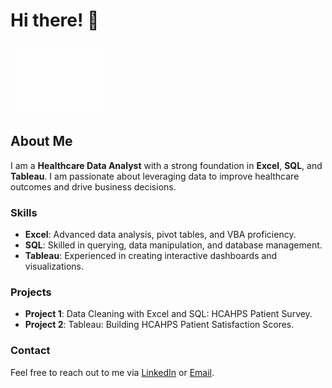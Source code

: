 # Hi there! 👋

![[Lottie Animation](Animation - 1720541002544.gif](https://github.com/Schidiie/Schidiie/blob/main/Animation%20-%201720541002544.gif)

## About Me

I am a **Healthcare Data Analyst** with a strong foundation in **Excel**, **SQL**, and **Tableau**. I am passionate about leveraging data to improve healthcare outcomes and drive business decisions.

### Skills
- **Excel**: Advanced data analysis, pivot tables, and VBA proficiency.
- **SQL**: Skilled in querying, data manipulation, and database management.
- **Tableau**: Experienced in creating interactive dashboards and visualizations.

### Projects
- **Project 1**: Data Cleaning with Excel and SQL: HCAHPS Patient Survey.
- **Project 2**: Tableau: Building HCAHPS Patient Satisfaction Scores.

### Contact
Feel free to reach out to me via [LinkedIn](https://www.linkedin.com/in/sibelle-o-177b1b116/) or [Email](mailto:okwusibelle@gmail.com.com).

